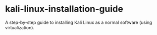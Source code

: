 # kali-linux-installation-guide
A step-by-step guide to installing Kali Linux as a normal software (using virtualization).
